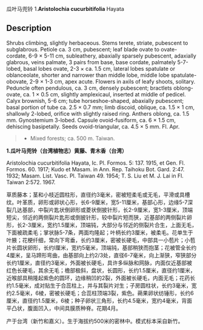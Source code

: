 瓜叶马兜铃
1.**Aristolochia cucurbitifolia** Hayata

## Description
Shrubs climbing, slightly herbaceous. Stems terete, striate, pubescent to subglabrous. Petiole ca. 3 cm, pubescent; leaf blade ovate to ovate-cordate, 6-9 × 5-11 cm, subleathery, abaxially sparsely pubescent, adaxially glabrous, veins palmate, 3 pairs from base, base cordate, palmately 5-7-lobed, basal lobes ovate, 2-3 × ca. 1.5 cm, lateral lobes spatulate or oblanceolate, shorter and narrower than middle lobe, middle lobe spatulate-obovate, 2-9 × 1-3 cm, apex acute. Flowers in axils of leafy shoots, solitary. Peduncle often pendulous, ca. 3 cm, densely pubescent; bractlets oblong-ovate, ca. 1 × 0.5 cm, slightly amplexicaul, inserted at middle of pedicel. Calyx brownish, 5-6 cm; tube horseshoe-shaped, abaxially pubescent; basal portion of tube ca. 2.5 × 0.7 mm; limb discoid, oblique, ca. 1.5 × 1 cm, shallowly 2-lobed, orifice with slightly raised ring. Anthers oblong, ca. 1.5 mm. Gynostemium 3-lobed. Capsule ovoid-fusiform, ca. 6 × 1.5 cm, dehiscing basipetally. Seeds ovoid-triangular, ca. 4.5 × 5 mm. Fl. Apr.


> * Mixed forests; ca. 500 m. Taiwan.

**1.瓜叶马兜铃（台湾植物志）黄藤、青木香（台湾）**

Aristolochia cucurbitifolia Hayata, Ic. Pl. Formos. 5: 137. 1915, et Gen. Fl. Formos. 60. 1917; Kudo et Masam. in Ann. Rep. Taihoku Bot. Gard. 2:47. 1932; Masam. List. Vasc. Pl. Taiwan 49. 1954; T. S. Liu et M. J. Lai in Fl. Taiwan 2:572. 1967.

草质藤本；茎和小枝近圆柱形，直径约3毫米，密被短柔毛或无毛，平滑或具槽纹。叶革质，卵形或卵状心形，长6-9厘米，宽5-11厘米，基部心形，边缘5-7深裂几达基部，中裂片匙状倒卵形或菱状倒披针形，长2-9厘米，宽1-3厘米，顶端短尖，邻近的两侧裂片匙形或倒披针形，较中裂片短而狭，近基部的两侧裂片卵形，长2-3厘米，宽约1.5厘米，顶端钝，大部分与邻近的侧裂片合生，上面无毛，下面被疏柔毛；掌状脉5-7条，两面均隆起；叶柄长约3厘米，被柔毛。花单生于叶腋；花梗纤细，常向下弯垂，长约3厘米，密被长硬毛，中部具一小苞片；小苞片长圆状卵形，长约l厘米，宽约5毫米，顶端钝，基部稍狭而抱茎；花被管全长约4厘米，呈马蹄形弯曲，由基部向上约2/3处，直径6-7毫米，向上渐狭，窄狭部分长约1厘米，直径约3毫米，外面被长硬毛，具许多纵脉和网脉，内面仅近基部被红色长硬毛，其余无毛；檐部极斜，盘状，长圆形，长约1.5厘米，直径约1厘米，近喉部具稍隆起紫色的圆环，边缘稍凹的2裂，外面被长硬毛，内面无毛；花药长约1.5毫米，成对贴生于合蕊柱上，并与其裂片对生；子房圆柱状，长约3毫米，宽约2.5毫米，6棱，密被长硬毛；合蕊柱顶端3裂，紫色。蒴果卵状纺锤形，长约6厘米，直径约1.5厘米，6棱；种子卵状三角形，长约4.5毫米，宽约4毫米，背面平凸状，腹面凹入，中间具膜质种脊。花期4月。

产于台湾（新竹和嘉义）。生于海拔约500米的密林中。模式标本采自新竹。
